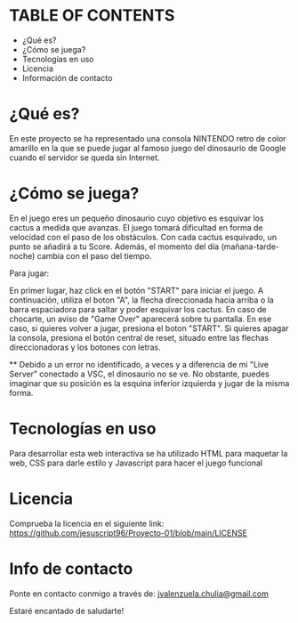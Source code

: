 # TABLE OF CONTENTS
- ¿Qué es?
- ¿Cómo se juega? 
- Tecnologías en uso
- Licencia
- Información de contacto

# ¿Qué es?
En este proyecto se ha representado una consola NINTENDO retro de color amarillo en la que se puede jugar al famoso juego del dinosaurio de Google cuando el servidor se queda sin Internet.

# ¿Cómo se juega?
En el juego eres un pequeño dinosaurio cuyo objetivo es esquivar los cactus a medida que avanzas. El juego tomará dificultad en forma de velocidad con el paso de los obstáculos. Con cada cactus esquivado, un punto se añadirá a tu Score. Además, el momento del día (mañana-tarde-noche) cambia con el paso del tiempo.

Para jugar:

En primer lugar, haz click en el botón "START" para iniciar el juego. 
A continuación, utiliza el boton "A", la flecha direccionada hacia arriba o la barra espaciadora para saltar y poder esquivar los cactus. En caso de chocarte, un aviso de "Game Over" aparecerá sobre tu pantalla. En ese caso, si quieres volver a jugar, presiona el boton "START". Si quieres apagar la consola, presiona el botón central de reset, situado entre las flechas direccionadoras y los botones con letras.

** Debido a un error no identificado, a veces y a diferencia de mi "Live Server" conectado a VSC, el dinosaurio no se ve. No obstante, puedes imaginar que su posición es la esquina inferior izquierda y jugar de la misma forma.

# Tecnologías en uso
Para desarrollar esta web interactiva se ha utilizado HTML para maquetar la web, CSS para darle estilo y Javascript para hacer el juego funcional

# Licencia
Comprueba la licencia en el siguiente link:
https://github.com/jesuscript96/Proyecto-01/blob/main/LICENSE

# Info de contacto
Ponte en contacto conmigo a través de:
jvalenzuela.chulia@gmail.com

Estaré encantado de saludarte!